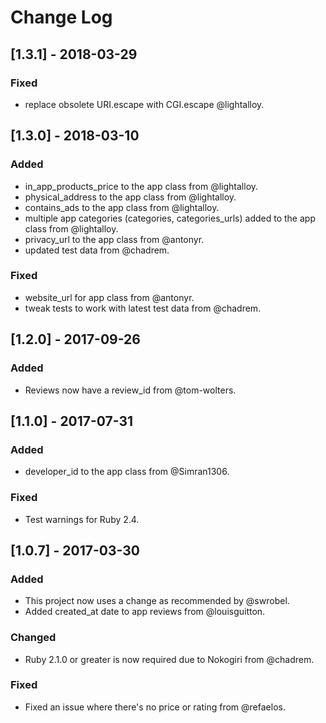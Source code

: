 # Change Log

## [1.3.1] - 2018-03-29
### Fixed
- replace obsolete URI.escape with CGI.escape @lightalloy.

## [1.3.0] - 2018-03-10
### Added
- in_app_products_price to the app class from @lightalloy.
- physical_address to the app class from @lightalloy.
- contains_ads to the app class from @lightalloy.
- multiple app categories (categories, categories_urls) added to the app class from @lightalloy.
- privacy_url to the app class from @antonyr.
- updated test data from @chadrem.
### Fixed
- website_url for app class from @antonyr.
- tweak tests to work with latest test data from @chadrem.

## [1.2.0] - 2017-09-26
### Added
- Reviews now have a review_id from @tom-wolters.

## [1.1.0] - 2017-07-31
### Added
- developer_id to the app class from @Simran1306.
### Fixed
- Test warnings for Ruby 2.4.


## [1.0.7] - 2017-03-30
### Added
- This project now uses a change as recommended by @swrobel.
- Added created_at date to app reviews from @louisguitton.

### Changed
- Ruby 2.1.0 or greater is now required due to Nokogiri from @chadrem.

### Fixed
- Fixed an issue where there's no price or rating from @refaelos.
